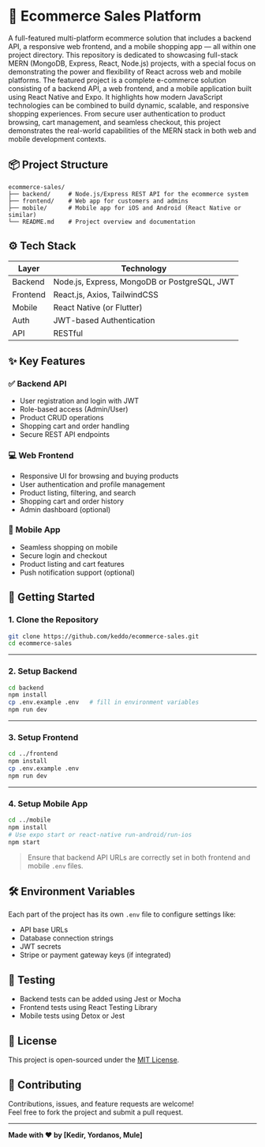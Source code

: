 # 🛒 Ecommerce Sales Platform

A full-featured multi-platform ecommerce solution that includes a backend API, a responsive web frontend, and a mobile shopping app — all within one project directory.
This repository is dedicated to showcasing full-stack MERN (MongoDB, Express, React, Node.js) projects, with a special focus on demonstrating the power and flexibility of React across web and mobile platforms. The featured project is a complete e-commerce solution consisting of a backend API, a web frontend, and a mobile application built using React Native and Expo. It highlights how modern JavaScript technologies can be combined to build dynamic, scalable, and responsive shopping experiences. From secure user authentication to product browsing, cart management, and seamless checkout, this project demonstrates the real-world capabilities of the MERN stack in both web and mobile development contexts.

## 📦 Project Structure

```
ecommerce-sales/
├── backend/     # Node.js/Express REST API for the ecommerce system
├── frontend/    # Web app for customers and admins
├── mobile/      # Mobile app for iOS and Android (React Native or similar)
└── README.md    # Project overview and documentation
```

## ⚙️ Tech Stack

| Layer    | Technology                                   |
| -------- | -------------------------------------------- |
| Backend  | Node.js, Express, MongoDB or PostgreSQL, JWT |
| Frontend | React.js, Axios, TailwindCSS                 |
| Mobile   | React Native (or Flutter)                    |
| Auth     | JWT-based Authentication                     |
| API      | RESTful                                      |

## ✨ Key Features

### ✅ Backend API

- User registration and login with JWT
- Role-based access (Admin/User)
- Product CRUD operations
- Shopping cart and order handling
- Secure REST API endpoints

### 💻 Web Frontend

- Responsive UI for browsing and buying products
- User authentication and profile management
- Product listing, filtering, and search
- Shopping cart and order history
- Admin dashboard (optional)

### 📱 Mobile App

- Seamless shopping on mobile
- Secure login and checkout
- Product listing and cart features
- Push notification support (optional)

## 🚀 Getting Started

### 1. Clone the Repository

```bash
git clone https://github.com/keddo/ecommerce-sales.git
cd ecommerce-sales
```

---

### 2. Setup Backend

```bash
cd backend
npm install
cp .env.example .env   # fill in environment variables
npm run dev
```

---

### 3. Setup Frontend

```bash
cd ../frontend
npm install
cp .env.example .env
npm run dev
```

---

### 4. Setup Mobile App

```bash
cd ../mobile
npm install
# Use expo start or react-native run-android/run-ios
npm start
```

> Ensure that backend API URLs are correctly set in both frontend and mobile `.env` files.

## 🛠 Environment Variables

Each part of the project has its own `.env` file to configure settings like:

- API base URLs
- Database connection strings
- JWT secrets
- Stripe or payment gateway keys (if integrated)

## 🧪 Testing

- Backend tests can be added using Jest or Mocha
- Frontend tests using React Testing Library
- Mobile tests using Detox or Jest

## 📄 License

This project is open-sourced under the [MIT License](LICENSE).

## 🤝 Contributing

Contributions, issues, and feature requests are welcome!  
Feel free to fork the project and submit a pull request.

---

**Made with ❤️ by [Kedir, Yordanos, Mule]**
